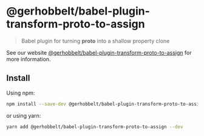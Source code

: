 # @gerhobbelt/babel-plugin-transform-proto-to-assign

> Babel plugin for turning __proto__ into a shallow property clone

See our website [@gerhobbelt/babel-plugin-transform-proto-to-assign](https://babeljs.io/docs/en/next/babel-plugin-transform-proto-to-assign.html) for more information.

## Install

Using npm:

```sh
npm install --save-dev @gerhobbelt/babel-plugin-transform-proto-to-assign
```

or using yarn:

```sh
yarn add @gerhobbelt/babel-plugin-transform-proto-to-assign --dev
```
